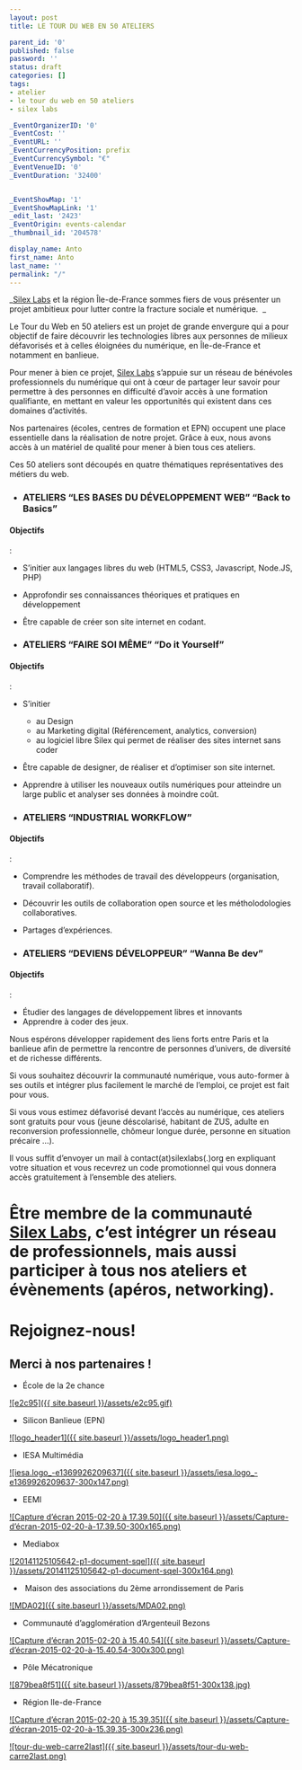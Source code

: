 ```yaml
---
layout: post
title: LE TOUR DU WEB EN 50 ATELIERS

parent_id: '0'
published: false
password: ''
status: draft
categories: []
tags:
- atelier
- le tour du web en 50 ateliers
- silex labs

_EventOrganizerID: '0'
_EventCost: ''
_EventURL: ''
_EventCurrencyPosition: prefix
_EventCurrencySymbol: "€"
_EventVenueID: '0'
_EventDuration: '32400'


_EventShowMap: '1'
_EventShowMapLink: '1'
_edit_last: '2423'
_EventOrigin: events-calendar
_thumbnail_id: '204578'

display_name: Anto
first_name: Anto
last_name: ''
permalink: "/"
---
```


_[Silex Labs](https://www.silexlabs.org/ "Silex Labs ") et la région Île-de-France sommes fiers de vous présenter un projet ambitieux pour lutter contre la fracture sociale et numérique.  _

Le Tour du Web en 50 ateliers est un projet de grande envergure qui a pour objectif de faire découvrir les technologies libres aux personnes de milieux défavorisés et à celles éloignées du numérique, en Île-de-France et notamment en banlieue.

Pour mener à bien ce projet, [Silex Labs](https://www.silexlabs.org/ "Silex Labs ") s’appuie sur un réseau de bénévoles professionnels du numérique qui ont à cœur de partager leur savoir pour permettre à des personnes en difficulté d’avoir accès à une formation qualifiante, en mettant en valeur les opportunités qui existent dans ces domaines d’activités.

Nos partenaires (écoles, centres de formation et EPN) occupent une place essentielle dans la réalisation de notre projet. Grâce à eux, nous avons accès à un matériel de qualité pour mener à bien tous ces ateliers.

Ces 50 ateliers sont découpés en quatre thématiques représentatives des métiers du web.

*   ### ****ATELIERS “LES BASES DU DÉVELOPPEMENT WEB” “Back to Basics”****
    

#### Objectifs
: 
*   S’initier aux langages libres du web (HTML5, CSS3, Javascript, Node.JS, PHP)
*   Approfondir ses connaissances théoriques et pratiques en développement
*   Être capable de créer son site internet en codant.

*   ### ****ATELIERS “FAIRE SOI MÊME” “Do it Yourself”****
    

#### Objectifs
: 
*   S’initier
    *   au Design
    *   au Marketing digital (Référencement, analytics, conversion)
    *   au logiciel libre Silex qui permet de réaliser des sites internet sans coder
*   Être capable de designer, de réaliser et d’optimiser son site internet.
*   Apprendre à utiliser les nouveaux outils numériques pour atteindre un large public et analyser ses données à moindre coût.

*   ### ****ATELIERS “INDUSTRIAL WORKFLOW”****
    

#### Objectifs
: 
*   Comprendre les méthodes de travail des développeurs (organisation, travail collaboratif).
*   Découvrir les outils de collaboration open source et les métholodologies collaboratives.
*   Partages d’expériences.

*   ### ****ATELIERS “DEVIENS DÉVELOPPEUR” “Wanna Be dev”****
    

#### Objectifs
: 
*   Étudier des langages de développement libres et innovants
*   Apprendre à coder des jeux.

Nous espérons développer rapidement des liens forts entre Paris et la banlieue afin de permettre la rencontre de personnes d’univers, de diversité et de richesse différents.

Si vous souhaitez découvrir la communauté numérique, vous auto-former à ses outils et intégrer plus facilement le marché de l’emploi, ce projet est fait pour vous.

Si vous vous estimez défavorisé devant l’accès au numérique, ces ateliers sont gratuits pour vous (jeune déscolarisé, habitant de ZUS, adulte en reconversion professionnelle, chômeur longue durée, personne en situation précaire …).

Il vous suffit d’envoyer un mail à contact(at)silexlabs(.)org en expliquant votre situation et vous recevrez un code promotionnel qui vous donnera accès gratuitement à l’ensemble des ateliers.

Être membre de la communauté [Silex Labs,](https://www.silexlabs.org/ "Silex Labs ") c’est intégrer un réseau de professionnels, mais aussi participer à tous nos ateliers et évènements (apéros, networking).
==============================================================================================================================================================================================================

Rejoignez-nous!
===============



**Merci à nos partenaires !**
-----------------------------

*   École de la 2e chance

[![e2c95]({{ site.baseurl }}/assets/e2c95.gif)](http://www.e2c-paris.fr/ "Ecole de la 2e chance ")

*   Silicon Banlieue (EPN)

[![logo_header1]({{ site.baseurl }}/assets/logo_header1.png)](http://www.siliconbanlieue.fr/ "Silicon Banlieue ")

*   IESA Multimédia

[![iesa.logo_-e1369926209637]({{ site.baseurl }}/assets/iesa.logo_-e1369926209637-300x147.png)](http://www.iesamultimedia.fr/ "IESA Multimédia ")

*   EEMI

[![Capture d’écran 2015-02-20 à 17.39.50]({{ site.baseurl }}/assets/Capture-d’écran-2015-02-20-à-17.39.50-300x165.png)](http://www.eemi.com/fr "EEMI ")

*   Mediabox

[![20141125105642-p1-document-sqel]({{ site.baseurl }}/assets/20141125105642-p1-document-sqel-300x164.png)](http://www.mediabox.fr/ "Mediabox ")

*    Maison des associations du 2ème arrondissement de Paris

[![MDA02]({{ site.baseurl }}/assets/MDA02.png)](http://www.mairie2.paris.fr/mairie02/jsp/site/Portal.jsp?page_id=642 "Maison des Associations (75002 Paris) ")

*   Communauté d’agglomération d’Argenteuil Bezons

[![Capture d’écran 2015-02-20 à 15.40.54]({{ site.baseurl }}/assets/Capture-d’écran-2015-02-20-à-15.40.54-300x300.png)](http://www.agglo-argenteuil-bezons.fr/ "Agglomération Bezons Argenteuil ")

*   Pôle Mécatronique

[![879bea8f51]({{ site.baseurl }}/assets/879bea8f51-300x138.jpg)](http://www.agglo-argenteuil-bezons.fr/economie-et-emploi/pole-mecatronique/ "Pole Mécatronique ")

*   Région Ile-de-France

[![Capture d’écran 2015-02-20 à 15.39.35]({{ site.baseurl }}/assets/Capture-d’écran-2015-02-20-à-15.39.35-300x236.png)](http://www.iledefrance.fr/ "Région Ile-de-France ")

[![tour-du-web-carre2last]({{ site.baseurl }}/assets/tour-du-web-carre2last.png)](https://www.silexlabs.org/wp-content/uploads/2015/02/tour-du-web-carre2last.png)